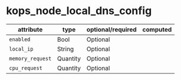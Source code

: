 # kops_node_local_dns_config

| attribute | type | optional/required | computed |
| --- | --- | --- | --- |
| `enabled` | Bool | Optional |  |
| `local_ip` | String | Optional |  |
| `memory_request` | Quantity | Optional |  |
| `cpu_request` | Quantity | Optional |  |

